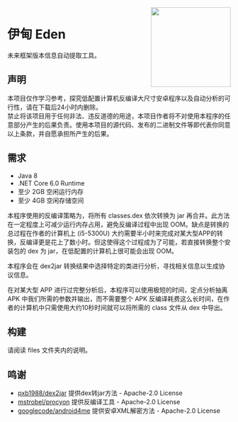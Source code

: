 <img align="right" src="docs/eden.png" width="180"/>

# 伊甸 Eden

未来框架版本信息自动提取工具。

## 声明

本项目仅作学习参考，探究低配置计算机反编译大尺寸安卓程序以及自动分析的可行性，请在下载后24小时内删除。  
禁止将该项目用于任何非法、违反道德的用途，本项目作者将不对使用本程序的任意部分产生的后果负责。使用本项目的源代码、发布的二进制文件等即代表你同意以上条款，并自愿承担所产生的后果。

## 需求

* Java 8
* .NET Core 6.0 Runtime
* 至少 2GB 空闲运行内存
* 至少 4GB 空闲存储空间

本程序使用的反编译策略为，将所有 classes.dex 依次转换为 jar 再合并。此方法在一定程度上可减少运行内存占用，避免反编译过程中出现 OOM。缺点是转换的总过程在作者的计算机上 (i5-5300U) 大约需要半小时来完成对某大型APP的转换，反编译更是花上了数小时。但这使得这个过程成为了可能，若直接转换整个安装包的 dex 为 jar，在低配置的计算机上很可能会出现 OOM。

本程序会在 dex2jar 转换结果中选择特定的类进行分析，寻找相关信息以生成协议信息。

在对某大型 APP 进行过完整分析后，本程序可以使用极短的时间，定点分析抽离 APK 中我们所需的参数并输出，而不需要整个 APK 反编译耗费这么长时间，在作者的计算机中只需使用大约10秒时间就可以将所需的 class 文件从 dex 中导出。

## 构建

请阅读 files 文件夹内的说明。

## 鸣谢

* [pxb1988/dex2jar](https://github.com/pxb1988/dex2jar) 提供dex转jar方法 - Apache-2.0 License
* [mstrobel/procyon](https://github.com/mstrobel/procyon) 提供反编译工具 - Apache-2.0 License
* [googlecode/android4me](https://code.google.com/archive/p/android4me) 提供安卓XML解密方法 - Apache-2.0 License
